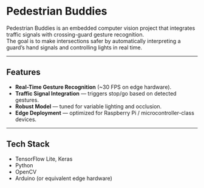 # Pedestrian Buddies

Pedestrian Buddies is an embedded computer vision project that integrates traffic signals with crossing-guard gesture recognition.  
The goal is to make intersections safer by automatically interpreting a guard’s hand signals and controlling lights in real time.

---

## Features
- **Real-Time Gesture Recognition** (~30 FPS on edge hardware).
- **Traffic Signal Integration** — triggers stop/go based on detected gestures.
- **Robust Model** — tuned for variable lighting and occlusion.
- **Edge Deployment** — optimized for Raspberry Pi / microcontroller-class devices.

---

## Tech Stack
- TensorFlow Lite, Keras
- Python
- OpenCV
- Arduino (or equivalent edge hardware)
